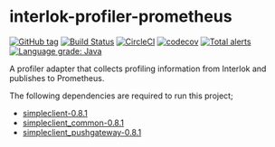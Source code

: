 # interlok-profiler-prometheus
[![GitHub tag](https://img.shields.io/github/tag/adaptris/interlok-profiler-prometheus.svg)](https://github.com/adaptris/interlok-profiler-prometheus/tags) [![Build Status](https://travis-ci.org/adaptris/interlok-profiler-prometheus.svg?branch=develop)](https://travis-ci.org/adaptris/interlok-profiler-prometheus) [![CircleCI](https://circleci.com/gh/adaptris/interlok-profiler-prometheus/tree/develop.svg?style=svg)](https://circleci.com/gh/adaptris/interlok-profiler-prometheus/tree/develop) [![codecov](https://codecov.io/gh/adaptris/interlok-profiler-prometheus/branch/develop/graph/badge.svg)](https://codecov.io/gh/adaptris/interlok-profiler-prometheus) [![Total alerts](https://img.shields.io/lgtm/alerts/g/adaptris/interlok-profiler-prometheus.svg?logo=lgtm&logoWidth=18)](https://lgtm.com/projects/g/adaptris/interlok-profiler-prometheus/alerts/) [![Language grade: Java](https://img.shields.io/lgtm/grade/java/g/adaptris/interlok-profiler-prometheus.svg?logo=lgtm&logoWidth=18)](https://lgtm.com/projects/g/adaptris/interlok-profiler-prometheus/context:java)

A profiler adapter that collects profiling information from Interlok and publishes to Prometheus. 

The following dependencies are required to run this project;

- [simpleclient-0.8.1](https://mvnrepository.com/artifact/io.prometheus/simpleclient/0.8.1)
- [simpleclient_common-0.8.1](https://mvnrepository.com/artifact/io.prometheus/simpleclient_common/0.8.1)
- [simpleclient_pushgateway-0.8.1](https://mvnrepository.com/artifact/io.prometheus/simpleclient_pushgateway/0.8.1)

